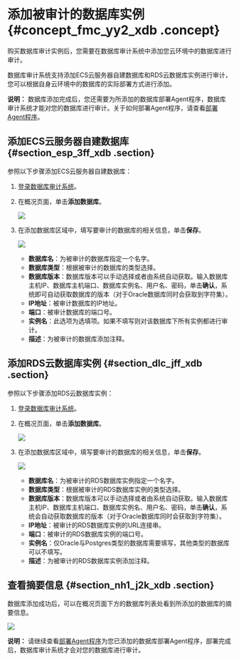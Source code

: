 # 添加被审计的数据库实例 {#concept_fmc_yy2_xdb .concept}

购买数据库审计实例后，您需要在数据库审计系统中添加您云环境中的数据库进行审计。

数据库审计系统支持添加ECS云服务器自建数据库和RDS云数据库实例进行审计，您可以根据自身云环境中的数据库的实际部署方式进行添加。

**说明：** 数据库添加完成后，您还需要为所添加的数据库部署Agent程序，数据库审计系统才能对您的数据库进行审计。关于如何部署Agent程序，请查看[部署Agent程序](cn.zh-CN/用户指南/部署Agent程序.md#)。

## 添加ECS云服务器自建数据库 {#section_esp_3ff_xdb .section}

参照以下步骤添加ECS云服务器自建数据库：

1.  [登录数据库审计系统](cn.zh-CN/用户指南/登录数据库审计系统.md#)。
2.  在概况页面，单击**添加数据库**。

    ![](http://static-aliyun-doc.oss-cn-hangzhou.aliyuncs.com/assets/img/12775/15471122223544_zh-CN.png)

3.  在添加数据库区域中，填写要审计的数据库的相关信息，单击**保存**。

    ![](http://static-aliyun-doc.oss-cn-hangzhou.aliyuncs.com/assets/img/12775/15471122223545_zh-CN.png)

    -   **数据库名**：为被审计的数据库指定一个名字。
    -   **数据库类型**：根据被审计的数据库的类型选择。
    -   **数据库版本**：数据库版本可以手动选择或者由系统自动获取。输入数据库主机IP、数据库主机端口、数据库实例名、用户名、密码，单击**确认**，系统即可自动获取数据库的版本（对于Oracle数据库同时会获取到字符集）。
    -   **IP地址**：被审计数据库的IP地址。
    -    **端口**：被审计数据库的端口号。
    -   **实例名**：此选项为选填项。如果不填写则对该数据库下所有实例都进行审计。
    -   **描述**：为被审计的数据库添加注释。

## 添加RDS云数据库实例 {#section_dlc_jff_xdb .section}

参照以下步骤添加RDS云数据库实例：

1.  [登录数据库审计系统](cn.zh-CN/用户指南/登录数据库审计系统.md#)。
2.  在概况页面，单击**添加数据库**。

    ![](http://static-aliyun-doc.oss-cn-hangzhou.aliyuncs.com/assets/img/12775/15471122223547_zh-CN.png)

3.  在添加数据库区域中，填写要审计的数据库的相关信息，单击**保存**。

    ![](http://static-aliyun-doc.oss-cn-hangzhou.aliyuncs.com/assets/img/12775/15471122223549_zh-CN.png)

    -   **数据库名**：为被审计的RDS数据库实例指定一个名字。
    -   **数据库类型**：根据被审计的RDS数据库实例的类型选择。
    -   **数据库版本**：数据库版本可以手动选择或者由系统自动获取。输入数据库主机IP、数据库主机端口、数据库实例名、用户名、密码，单击**确认**，系统会自动获取数据库的版本（对于Oracle数据库同时会获取到字符集）。
    -   **IP地址**：被审计的RDS数据库实例的URL连接串。
    -   **端口**：被审计的RDS数据库实例的端口号。
    -   **实例名**：仅Oracle与Postgres类型的数据库需要填写，其他类型的数据库可以不填写。
    -   **描述**：为被审计的RDS数据库实例添加注释。

## 查看摘要信息 {#section_nh1_j2k_xdb .section}

数据库添加成功后，可以在概况页面下方的数据库列表处看到所添加的数据库的摘要信息。

![](http://static-aliyun-doc.oss-cn-hangzhou.aliyuncs.com/assets/img/12775/15471122223550_zh-CN.png)

**说明：** 请继续查看[部署Agent程序](cn.zh-CN/用户指南/部署Agent程序.md#)为您已添加的数据库部署Agent程序，部署完成后，数据库审计系统才会对您的数据库进行审计。

